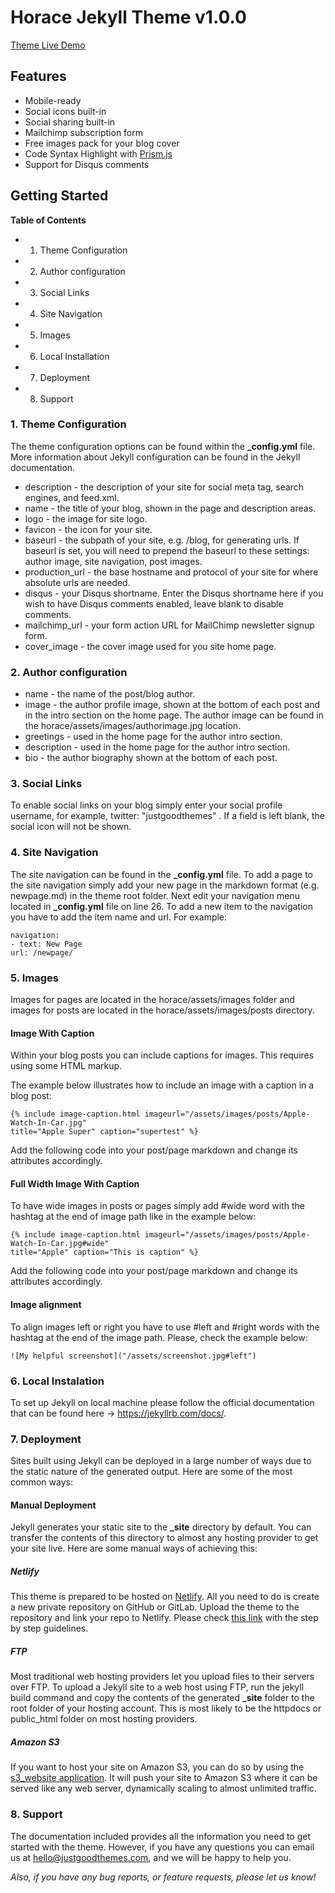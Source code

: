# Horace Jekyll Theme v1.0.0

[Theme Live Demo](https://horace.netlify.com/)

## Features

* Mobile-ready
* Social icons built-in
* Social sharing built-in
* Mailchimp subscription form
* Free images pack for your blog cover
* Code Syntax Highlight with [Prism.js](https://prismjs.com/)
* Support for Disqus comments

## Getting Started

**Table of Contents**

* 1. Theme Configuration
* 2. Author configuration
* 3. Social Links
* 4. Site Navigation
* 5. Images
* 6. Local Installation
* 7. Deployment
* 8. Support

### 1. Theme Configuration

The theme configuration options can be found within the **_config.yml** file. More information about Jekyll configuration can be found in the Jekyll documentation.

* description - the description of your site for social meta tag, search engines, and feed.xml.
* name - the title of your blog, shown in the page and description areas.
* logo - the image for site logo.
* favicon - the icon for your site.
* baseurl - the subpath of your site, e.g. /blog, for generating urls. If baseurl is set, you will need to prepend the baseurl to these settings: author image, site navigation, post images.
* production_url - the base hostname and protocol of your site for where absolute urls are needed.
* disqus - your Disqus shortname. Enter the Disqus shortname here if you wish to have Disqus comments enabled, leave blank to disable comments.
* mailchimp_url - your form action URL for MailChimp newsletter signup form.
* cover_image - the cover image used for you site home page.

### 2. Author configuration

* name - the name of the post/blog author.
* image - the author profile image, shown at the bottom of each post and in the intro section on the home page. The author image can be found in the horace/assets/images/authorimage.jpg location.
* greetings - used in the home page for the author intro section.
* description - used in the home page for the author intro section.
* bio - the author biography shown at the bottom of each post.

### 3. Social Links

To enable social links on your blog simply enter your social profile username, for example, twitter: "justgoodthemes" . If a field is left blank, the social icon will not be shown.

### 4. Site Navigation

The site navigation can be found in the **_config.yml** file. To add a page to the site navigation simply add your new page in the markdown format (e.g. newpage.md) in the theme root folder. Next edit your navigation menu located in **_config.yml** file on line 26. To add a new item to the navigation you have to add the item name and url. For example:

~~~~
navigation:
- text: New Page
url: /newpage/
~~~~

### 5. Images

Images for pages are located in the horace/assets/images folder and images for posts are located in the horace/assets/images/posts directory.

#### Image With Caption

Within your blog posts you can include captions for images. This requires using some HTML markup.

The example below illustrates how to include an image with a caption in a blog post:

~~~~
{% include image-caption.html imageurl="/assets/images/posts/Apple-Watch-In-Car.jpg" 
title="Apple Super" caption="supertest" %}
~~~~

Add the following code into your post/page markdown and change its attributes accordingly.

#### Full Width Image With Caption

To have wide images in posts or pages simply add #wide word with the hashtag at the end of image path like in the example below:

~~~~
{% include image-caption.html imageurl="/assets/images/posts/Apple-Watch-In-Car.jpg#wide" 
title="Apple" caption="This is caption" %}
~~~~

Add the following code into your post/page markdown and change its attributes accordingly.

#### Image alignment

To align images left or right you have to use #left and #right words with the hashtag at the end of the image path. Please, check the example below:

~~~~
![My helpful screenshot]("/assets/screenshot.jpg#left")
~~~~

### 6. Local Instalation

To set up Jekyll on local machine please follow the official documentation that can be found here -> https://jekyllrb.com/docs/.

### 7. Deployment

Sites built using Jekyll can be deployed in a large number of ways due to the static nature of the generated output. Here are some of the most common ways:

#### Manual Deployment

Jekyll generates your static site to the **_site** directory by default. You can transfer the contents of this directory to almost any hosting provider to get your site live. Here are some manual ways of achieving this:

##### Netlify

This theme is prepared to be hosted on [Netlify](https://www.netlify.com/). All you need to do is create a new private repository on GitHub or GitLab. Upload the theme to the repository and link your repo to Netlify. Please check [this link](https://www.netlify.com/blog/2015/10/28/a-step-by-step-guide-jekyll-3.0-on-netlify/#step-2-link-to-your-github) with the step by step guidelines.

##### FTP

Most traditional web hosting providers let you upload files to their servers over FTP. To upload a Jekyll site to a web host using FTP, run the jekyll build command and copy the contents of the generated **_site** folder to the root folder of your hosting account. This is most likely to be the httpdocs or public_html folder on most hosting providers.

##### Amazon S3

If you want to host your site on Amazon S3, you can do so by using the [s3_website application](https://github.com/laurilehmijoki/s3_website). It will push your site to Amazon S3 where it can be served like any web server, dynamically scaling to almost unlimited traffic.

### 8. Support

The documentation included provides all the information you need to get started with the theme. However, if you have any questions you can email us at hello@justgoodthemes.com, and we will be happy to help you.

*Also, if you have any bug reports, or feature requests, please let us know!*
